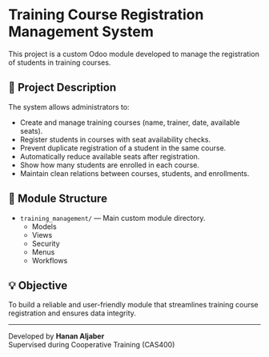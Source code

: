 # Training Course Registration Management System

This project is a custom Odoo module developed to manage the registration of students in training courses.

## 📌 Project Description

The system allows administrators to:

- Create and manage training courses (name, trainer, date, available seats).
- Register students in courses with seat availability checks.
- Prevent duplicate registration of a student in the same course.
- Automatically reduce available seats after registration.
- Show how many students are enrolled in each course.
- Maintain clean relations between courses, students, and enrollments.

## 📂 Module Structure

- `training_management/` — Main custom module directory.
  - Models
  - Views
  - Security
  - Menus
  - Workflows

## 💡 Objective

To build a reliable and user-friendly module that streamlines training course registration and ensures data integrity.

---

Developed by **Hanan Aljaber**  
Supervised during Cooperative Training (CAS400)
